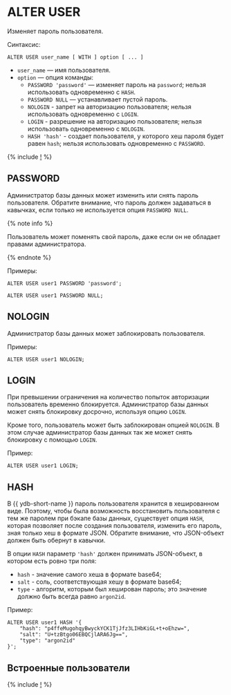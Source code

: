 # ALTER USER

Изменяет пароль пользователя.

Синтаксис:

```yql
ALTER USER user_name [ WITH ] option [ ... ]
```

* `user_name` — имя пользователя.
* `option` — опция команды:
  * `PASSWORD 'password'` — изменяет пароль на `password`; нельзя использовать одновременно с `HASH`.
  * `PASSWORD NULL` — устанавливает пустой пароль.
  * `NOLOGIN` - запрет на авторизацию пользователя; нельзя использовать одновременно с `LOGIN`.
  * `LOGIN` - разрешение на авторизацию пользователя; нельзя использовать одновременно с `NOLOGIN`.
  * `HASH 'hash'` - создает пользователя, у которого хеш пароля будет равен `hash`; нельзя использовать одновременно с `PASSWORD`.

{% include [!](../../../_includes/do-not-create-users-in-ldap.md) %}

## PASSWORD

Администратор базы данных может изменить или снять пароль пользователя. Обратите внимание, что пароль должен задаваться в кавычках, если только не используется опция `PASSWORD NULL`.

{% note info %}

Пользователь может поменять свой пароль, даже если он не обладает правами администратора.

{% endnote %}

Примеры:

```yql
ALTER USER user1 PASSWORD 'password';
```

```yql
ALTER USER user1 PASSWORD NULL;
```

## NOLOGIN

Администратор базы данных может заблокировать пользователя.

Примеры:

```yql
ALTER USER user1 NOLOGIN;
```

## LOGIN

При превышении ограничения на количество попыток авторизации пользователь временно блокируется. Администратор базы данных может снять блокировку досрочно, используя опцию `LOGIN`.

Кроме того, пользователь может быть заблокирован опцией `NOLOGIN`. В этом случае администратор базы данных так же может снять блокировку с помощью `LOGIN`.

Пример:

```yql
ALTER USER user1 LOGIN;
```

## HASH

В {{ ydb-short-name }} пароль пользователя хранится в хешированном виде. Поэтому, чтобы была возможность восстановить пользователя с тем же паролем при бэкапе базы данных, существует опция `HASH`, которая позволяет после создания пользователя, изменить его пароль, зная только хеш в формате JSON. Обратите внимание, что JSON-объект должен быть обернут в кавычки.

В опции `HASH` параметр `'hash'` должен принимать JSON-объект, в котором есть ровно три поля:

* `hash` - значение самого хеша в формате base64;
* `salt` - соль, соответствующая хешу в формате base64;
* `type` - алгоритм, которым был хеширован пароль; это значение должно быть всегда равно `argon2id`.


Пример:

```yql
ALTER USER user1 HASH '{
    "hash": "p4ffeMugohqyBwyckYCK1TjJfz3LIHbKiGL+t+oEhzw=",
    "salt": "U+tzBtgo06EBQCjlARA6Jg==",
    "type": "argon2id"
}';
```

## Встроенные пользователи

{% include [!](../_includes/initial_groups_and_users.md) %}
